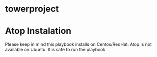 # towerproject


# Atop Instalation


Please keep in mind this playbook installs on Centos/RedHat. Atop is not available on Ubuntu. It is safe to run the playbook

